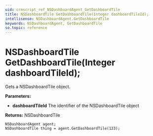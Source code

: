 ```yaml
---
uid: crmscript_ref_NSDashboardAgent_GetDashboardTile
title: NSDashboardTile GetDashboardTile(Integer dashboardTileId);
intellisense: NSDashboardAgent.GetDashboardTile
keywords: NSDashboardAgent, GetDashboardTile
so.topic: reference
---
```


# NSDashboardTile GetDashboardTile(Integer dashboardTileId);

Gets a NSDashboardTile object.

**Parameters:**
 - **dashboardTileId** The identifier of the NSDashboardTile object

**Returns:** NSDashboardTile

```crmscript
NSDashboardAgent agent;
NSDashboardTile thing = agent.GetDashboardTile(123);
```

